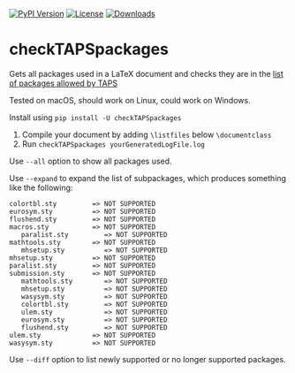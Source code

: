 [![PyPI Version](https://img.shields.io/pypi/v/checkTAPSpackages)](https://pypi.org/project/checkTAPSpackages/)
[![License](https://img.shields.io/github/license/casiez/checkTAPSpackages)](LICENSE)
[![Downloads](https://static.pepy.tech/badge/checkTAPSpackages)](https://pepy.tech/project/checkTAPSpackages)

# checkTAPSpackages

Gets all packages used in a LaTeX document and checks they are in the [list of packages allowed by TAPS](https://www.acm.org/publications/taps/accepted-latex-packages)

Tested on macOS, should work on Linux, could work on Windows.

Install using ```pip install -U checkTAPSpackages```

1. Compile your document by adding ```\listfiles``` below ```\documentclass```
1. Run ```checkTAPSpackages yourGeneratedLogFile.log```

Use ```--all``` option to show all packages used.

Use ```--expand``` to expand the list of subpackages, which produces something like the following:

```
colortbl.sty         => NOT SUPPORTED
eurosym.sty          => NOT SUPPORTED
flushend.sty         => NOT SUPPORTED
macros.sty           => NOT SUPPORTED
   paralist.sty         => NOT SUPPORTED
mathtools.sty        => NOT SUPPORTED
   mhsetup.sty          => NOT SUPPORTED
mhsetup.sty          => NOT SUPPORTED
paralist.sty         => NOT SUPPORTED
submission.sty       => NOT SUPPORTED
   mathtools.sty        => NOT SUPPORTED
   mhsetup.sty          => NOT SUPPORTED
   wasysym.sty          => NOT SUPPORTED
   colortbl.sty         => NOT SUPPORTED
   ulem.sty             => NOT SUPPORTED
   eurosym.sty          => NOT SUPPORTED
   flushend.sty         => NOT SUPPORTED
ulem.sty             => NOT SUPPORTED
wasysym.sty          => NOT SUPPORTED
```

Use ```--diff``` option to list newly supported or no longer supported packages.
